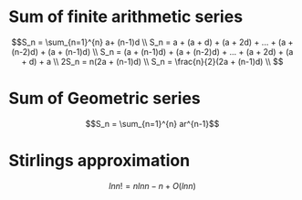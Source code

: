 # Sum of finite arithmetic series

```math
S_n = \sum_{n=1}^{n} a+ (n-1)d \\

S_n = a + (a + d) + (a + 2d) + ... +  (a + (n-2)d) + (a + (n-1)d) \\
S_n = (a + (n-1)d) + (a + (n-2)d) + ... + (a + 2d) + (a + d) + a \\

2S_n = n(2a + (n-1)d) \\
S_n = \frac{n}{2}(2a + (n-1)d) \\

```

# Sum of Geometric series

```math
S_n = \sum_{n=1}^{n} ar^{n-1}
```
# Stirlings approximation

```math
ln n! = n ln n - n + O(ln n)
```